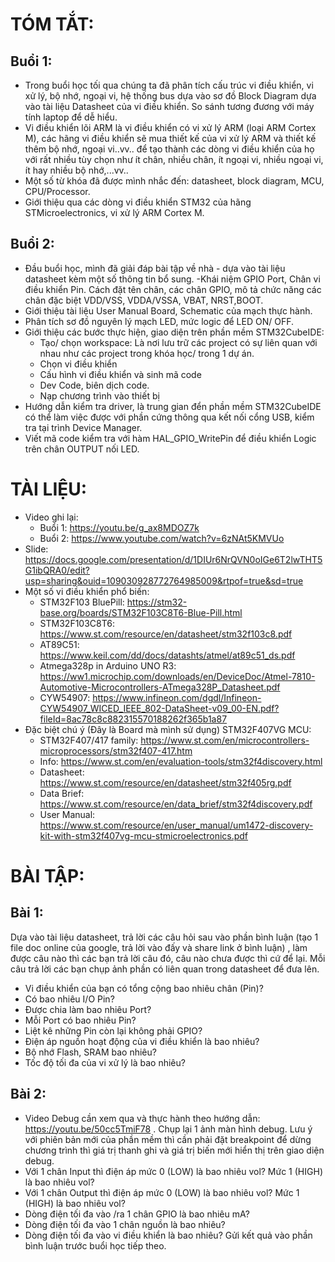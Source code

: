 # TÓM TẮT:
## Buổi 1:
- Trong buổi học tối qua chúng ta đã phân tích cấu trúc vi điều khiển, vi xử lý, bộ nhớ, ngoại vi, hệ thống bus dựa vào sơ đồ Block Diagram dựa vào tài liệu Datasheet của vi điều khiển. So sánh tương đương với máy tính laptop để dễ hiểu.
- Vi điều khiển lõi ARM là vi điều khiển có vi xử lý ARM (loại ARM Cortex M), các hãng vi điều khiển sẽ mua thiết kế của vi xử lý ARM và thiết kế thêm bộ nhớ, ngoại vi..vv.. để tạo thành các dòng vi điều khiển của họ với rất nhiều tùy chọn như ít chân, nhiều chân, ít ngoại vi, nhiều ngoại vi, ít hay nhiều bộ nhớ,...vv..
- Một số từ khóa đã được mình nhắc đến: datasheet, block diagram, MCU, CPU/Processor.
- Giới thiệu qua các dòng vi điều khiển STM32 của hãng STMicroelectronics, vi xử lý ARM Cortex M.

## Buổi 2:
- Đầu buổi học, mình đã giải đáp bài tập về nhà - dựa vào tài liệu datasheet kèm một số thông tin bổ sung.
-Khái niệm GPIO Port, Chân vi điều khiển Pin. Cách đặt tên chân, các chân GPIO, mô tả chức năng các chân đặc biệt VDD/VSS, VDDA/VSSA, VBAT, NRST,BOOT.
- Giới thiệu tài liệu User Manual Board, Schematic của mạch thực hành.
- Phân tích sơ đồ nguyên lý mạch LED, mức logic để LED ON/ OFF.
- Giới thiệu các bước thực hiện, giao diện trên phần mềm STM32CubeIDE:
  + Tạo/ chọn workspace: Là nơi lưu trữ các project có sự liên quan với nhau như các project         trong khóa học/ trong 1 dự án.
  + Chọn vi điều khiển
  + Cấu hình vi điều khiển và sinh mã code
  + Dev Code, biên dịch code.
  + Nạp chương trình vào thiết bị
- Hướng dẫn kiểm tra driver, là trung gian đển phần mềm STM32CubeIDE có thể làm việc được với phần cứng thông qua kết nối cổng USB, kiểm tra tại trình Device Manager.
- Viết mã code kiểm tra với hàm HAL_GPIO_WritePin để điều khiển Logic trên chân OUTPUT nối LED.


# TÀI LIỆU: 
- Video ghi lại:
  + Buổi 1: https://youtu.be/g_ax8MDOZ7k
  + Buổi 2: https://www.youtube.com/watch?v=6zNAt5KMVUo
- Slide: https://docs.google.com/presentation/d/1DIUr6NrQVN0oIGe6T2lwTHT5G1ibQRA0/edit?usp=sharing&ouid=109030928772764985009&rtpof=true&sd=true
- Một số vi điều khiển phổ biến:
  + STM32F103 BluePill: https://stm32-base.org/boards/STM32F103C8T6-Blue-Pill.html
  + STM32F103C8T6: https://www.st.com/resource/en/datasheet/stm32f103c8.pdf
  + AT89C51: https://www.keil.com/dd/docs/datashts/atmel/at89c51_ds.pdf
  + Atmega328p in Arduino UNO R3: https://ww1.microchip.com/downloads/en/DeviceDoc/Atmel-7810-Automotive-Microcontrollers-ATmega328P_Datasheet.pdf
  + CYW54907: https://www.infineon.com/dgdl/Infineon-CYW54907_WICED_IEEE_802-DataSheet-v09_00-EN.pdf?fileId=8ac78c8c882315570188262f365b1a87
- Đặc biệt chú ý (Đây là Board mà mình sử dụng) STM32F407VG MCU:
  + STM32F407/417 family: https://www.st.com/en/microcontrollers-microprocessors/stm32f407-417.htm
  + Info: https://www.st.com/en/evaluation-tools/stm32f4discovery.html
  + Datasheet: https://www.st.com/resource/en/datasheet/stm32f405rg.pdf
  + Data Brief: https://www.st.com/resource/en/data_brief/stm32f4discovery.pdf
  + User Manual: https://www.st.com/resource/en/user_manual/um1472-discovery-kit-with-stm32f407vg-mcu-stmicroelectronics.pdf

# BÀI TẬP: 
## Bài 1: 
Dựa vào tài liệu datasheet, trả lời các câu hỏi sau vào phần bình luận (tạo 1 file doc online của google, trả lời vào đấy và share link ở bình luận) , làm được câu nào thì các bạn trả lời câu đó, câu nào chưa được thì cứ để lại. Mỗi câu trả lời các bạn chụp ảnh phần có liên quan trong datasheet để đưa lên.
- Vi điều khiển của bạn có tổng cộng bao nhiêu chân (Pin)?
- Có bao nhiêu I/O Pin?
- Được chia làm bao nhiêu Port?
- Mỗi Port có bao nhiêu Pin?
- Liệt kê những Pin còn lại không phải GPIO?
- Điện áp nguồn hoạt động của vi điều khiển là bao nhiêu?
- Bộ nhớ Flash, SRAM bao nhiêu?
- Tốc độ tối đa của vi xử lý là bao nhiêu?

## Bài 2:
- Video Debug cần xem qua và thực hành theo hướng dẫn: https://youtu.be/50cc5TmiF78 . Chụp lại 1 ảnh màn hình debug.
Lưu ý với phiên bản mới của phần mềm thì cần phải đặt breakpoint để dừng chương trình thì giá trị thanh ghi và giá trị biến mới hiển thị trên giao diện debug.
- Với 1 chân Input thì điện áp mức 0 (LOW) là bao nhiêu vol? Mức 1 (HIGH) là bao nhiêu vol?
- Với 1 chân Output thì điện áp mức 0 (LOW) là bao nhiêu vol? Mức 1 (HIGH) là bao nhiêu vol?
- Dòng điện tối đa vào /ra 1 chân GPIO là bao nhiêu mA?
- Dòng điện tối đa vào 1 chân nguồn là bao nhiêu?
- Dòng điện tối đa vào vi điều khiển là bao nhiêu?
Gửi kết quả vào phần bình luận trước buổi học tiếp theo.
